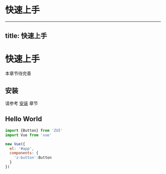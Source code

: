 # 快速上手
---
title: 快速上手
---

# 快速上手

本章节待完善

## 安装

请参考 [安装](../Install/) 章节


## Hello World

```javascript
import {Button} from 'ZUI'
import Vue from 'vue'

new Vue({
  el: '#app',
  components: {
    'z-button':Button
  }
})
```